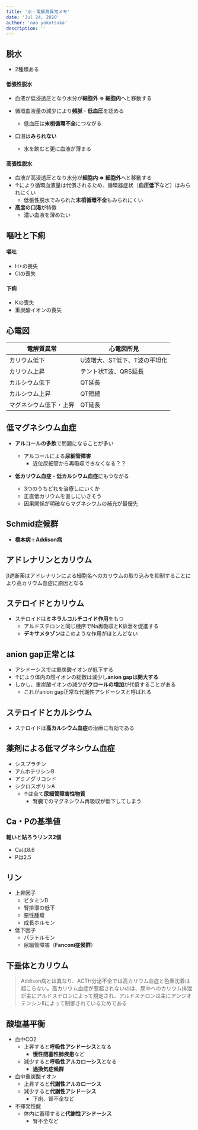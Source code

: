 ```yaml
---
title: '水・電解質異常メモ'
date: 'Jul 24, 2020'
author: 'nao yokotsuka'
description: ''
---
```


## 脱水

- 2種類ある

#### 低張性脱水

- 血液が低浸透圧となり水分が**細胞外 => 細胞内**へと移動する

- 循環血液量の減少により**頻脈**・**低血圧**を認める
  - 低血圧は**末梢循環不全**につながる
- 口渇は**みられない**
  - 水を飲むと更に血液が薄まる

#### 高張性脱水

- 血液が高浸透圧となり水分が**細胞内 => 細胞外**へと移動する
- ↑により循環血液量は代償されるため、循環器症状（**血圧低下**など）はみられにくい
  - 低張性脱水でみられた**末梢循環不全**もみられにくい
- **高度の口渇**が特徴
  - 濃い血液を薄めたい

## 嘔吐と下痢

#### 嘔吐

- H+の喪失
- Clの喪失

#### 下痢

- Kの喪失
- 重炭酸イオンの喪失

## 心電図

| 電解質異常             | 心電図所見                   |
| ---------------------- | ---------------------------- |
| カリウム低下           | U波増大、ST低下、T波の平坦化 |
| カリウム上昇           | テント状T波、QRS延長         |
| カルシウム低下         | QT延長                       |
| カルシウム上昇         | QT短縮                       |
| マグネシウム低下・上昇 | QT延長                       |

## 低マグネシウム血症

- **アルコールの多飲**で問題になることが多い
  - アルコールによる**尿細管障害**
    - 近位尿細管から再吸収できなくなる？？

- **低カリウム血症**・**低カルシウム血症**にもつながる
  - 3つのうちどれを治療しにいくか
  - 正直低カリウムを直しにいきそう
  - 因果関係が明確ならマグネシウムの補充が最優先

## Schmid症候群

- **橋本病**＋**Addison病**

## アドレナリンとカリウム

β遮断薬はアドレナリンによる細胞名へのカリウムの取り込みを抑制することにより高カリウム血症に原因となる

## ステロイドとカリウム

- ステロイドは**ミネラルコルチコイド作用**をもつ
  - アルドステロンと同じ機序でNa再吸収とK排泄を促進する
  - **デキサメタゾン**はこのような作用がほとんどない

## anion gap正常とは

- アシドーシスでは重炭酸イオンが低下する
- ↑により体内の陰イオンの総数は減少し**anion gapは開大する**
- しかし、重炭酸イオンの減少が**クロールの増加**が代償することがある
  - これがanion gap正常な代謝性アシドーシスと呼ばれる

## ステロイドとカルシウム

- ステロイドは**高カルシウム血症**の治療に有効である

## 薬剤による低マグネシウム血症

- シスプラチン
- アムホテリシンB
- アミノグリコシド
- シクロスポリンA
  - ↑は全て**尿細管障害性物質**
    - 腎臓でのマグネシウム再吸収が低下してしまう

## Ca・Pの基準値

**軽いと貼ろうリンス2個**

- Caは8.6
- Pは2.5

## リン

- 上昇因子
  - ビタミンD
  - 腎排泄の低下
  - 悪性腫瘍
  - 成長ホルモン
- 低下因子
  - パラトルモン
  - 尿細管障害（**Fanconi症候群**）

## 下垂体とカリウム

> Addison病とは異なり、ACTH分泌不全では高カリウム血症と色素沈着は起こらない。高カリウム血症が惹起されないのは、尿中へのカリウム排泄が主にアルドステロンによって規定され、アルドステロンは主にアンジオテンシンIIによって制御されているためである

## 酸塩基平衡

- 血中CO2
  - 上昇すると**呼吸性アシドーシス**となる
    - **慢性閉塞性肺疾患**など
  - 減少すると**呼吸性アルカローシス**となる
    - **過換気症候群**
- 血中重炭酸イオン
  - 上昇すると**代謝性アルカローシス**
  - 減少すると**代謝性アシドーシス**
    - 下痢、腎不全など
- 不揮発性酸
  - 体内に蓄積すると**代謝性アシドーシス**
    - 腎不全など

## 

